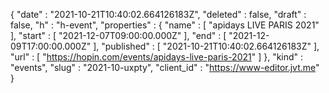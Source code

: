 {
  "date" : "2021-10-21T10:40:02.664126183Z",
  "deleted" : false,
  "draft" : false,
  "h" : "h-event",
  "properties" : {
    "name" : [ "apidays LIVE PARIS 2021" ],
    "start" : [ "2021-12-07T09:00:00.000Z" ],
    "end" : [ "2021-12-09T17:00:00.000Z" ],
    "published" : [ "2021-10-21T10:40:02.664126183Z" ],
    "url" : [ "https://hopin.com/events/apidays-live-paris-2021" ]
  },
  "kind" : "events",
  "slug" : "2021-10-uxpty",
  "client_id" : "https://www-editor.jvt.me"
}
